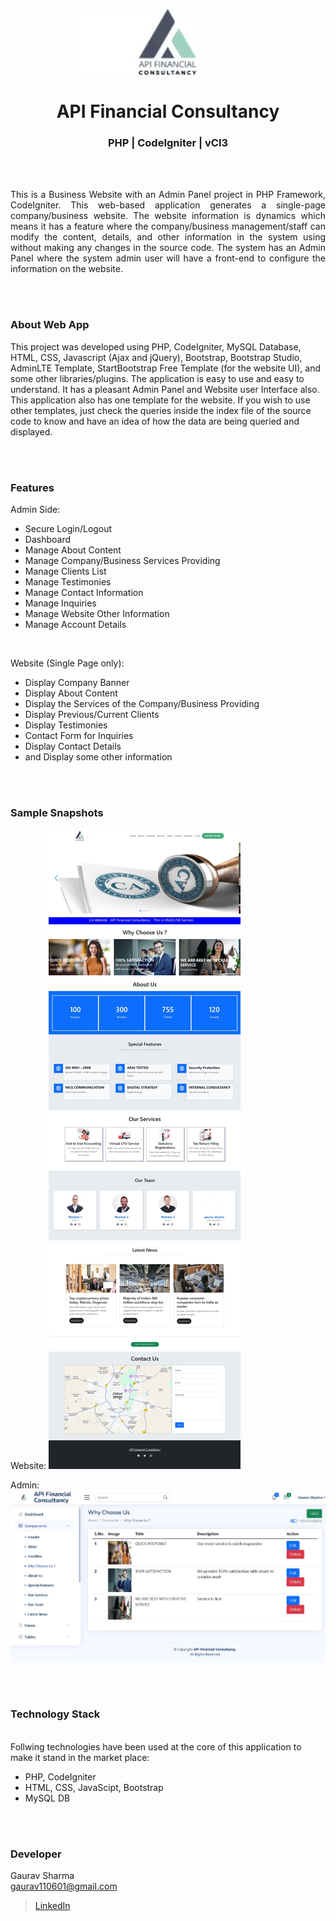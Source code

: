 <p align="center">
  <img src = "/code/image/1115944432.png" width="300">
</p>

<h1 align="center">
  API Financial Consultancy
</h1>

<h3 align="center">
   PHP | CodeIgniter | vCI3
</h3>


<br><br>

<p align="justify">
This is a Business Website with an Admin Panel project in PHP Framework, CodeIgniter. This web-based application generates a single-page company/business website. The website information is dynamics which means it has a feature where the company/business management/staff can modify the content, details, and other information in the system using without making any changes in the source code. The system has an Admin Panel where the system admin user will have a front-end to configure the information on the website.<br>
</p>


<br><br>
<!-- ................................................................................................................................. -->


### About Web App
This project was developed using PHP, CodeIgniter, MySQL Database, HTML, CSS, Javascript (Ajax and jQuery), Bootstrap, Bootstrap Studio, AdminLTE Template, StartBootstrap Free Template (for the website UI), and some other libraries/plugins. The application is easy to use and easy to understand. It has a pleasant Admin Panel and Website user Interface also. This application also has one template for the website. If you wish to use other templates, just check the queries inside the index file of the source code to know and have an idea of how the data are being queried and displayed.


<br><br>
<!-- ................................................................................................................................. -->


### Features
Admin Side:

- Secure Login/Logout
- Dashboard
- Manage About Content
- Manage Company/Business Services Providing
- Manage Clients List
- Manage Testimonies
- Manage Contact Information
- Manage Inquiries
- Manage Website Other Information
- Manage Account Details

<br>

Website (Single Page only):

- Display Company Banner
- Display About Content
- Display the Services of the Company/Business Providing
- Display Previous/Current Clients
- Display Testimonies
- Contact Form for Inquiries
- Display Contact Details
- and Display some other information


<br><br>
<!-- ................................................................................................................................. -->


### Sample Snapshots

Website:
<img src="/code/image/website.jpeg"/>

Admin:
<img src="/code/image/admin.jpeg"/>


<br><br>
<!-- ................................................................................................................................. -->




### Technology Stack
<br>
Follwing technologies have been used at the core of this application to make it stand in the market place:

- PHP, CodeIgniter
- HTML, CSS, JavaScipt, Bootstrap
- MySQL DB


<br><br>
<!-- ................................................................................................................................. -->


### Developer

Gaurav Sharma <br>
gaurav110601@gmail.com <br>
> [LinkedIn](https://www.linkedin.com/in/gaurav110601/)
<!-- ................................................................................................................................. -->
